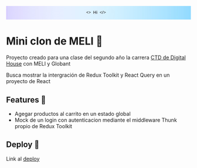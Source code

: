 <img src="https://raw.githubusercontent.com/alejorrojas/DogsDeck/master/client/src/assets/Header.png"/>

# Mini clon de MELI 🛒

Proyecto creado para una clase del segundo año la carrera [CTD de Digital House](https://www.digitalhouse.com/ar/productos/programacion/certified-tech-developer) con MELI y Globant

Busca mostrar la intergración de Redux Toolkit y React Query en un proyecto de React


## Features 🌄 

- Agegar productos al carrito en un estado global
- Mock de un login con autenticacion mediante el middleware Thunk propio de Redux Toolkit

## Deploy 🥽
Link al [deploy](https://meli-redux.vercel.app/) 
